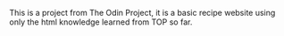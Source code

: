 This is a project from The Odin Project, it is a basic recipe website using only the html knowledge learned from TOP so far.